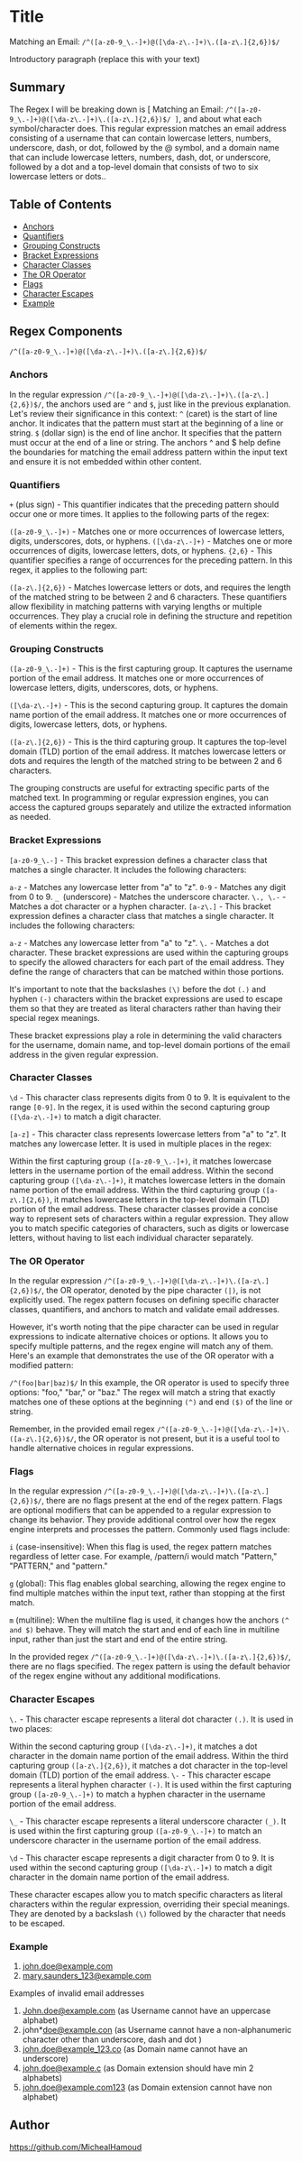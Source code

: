 # Title 
Matching an Email: `/^([a-z0-9_\.-]+)@([\da-z\.-]+)\.([a-z\.]{2,6})$/`

Introductory paragraph (replace this with your text)

## Summary
The Regex I will be breaking down is [ Matching an Email: `/^([a-z0-9_\.-]+)@([\da-z\.-]+)\.([a-z\.]{2,6})$/ ]`, and about what each 
symbol/character does.
This regular expression matches an email address consisting of a username that can contain lowercase letters, numbers, underscore, dash, or dot, followed by the @ symbol, and a domain name that can include lowercase letters, numbers, dash, dot, or underscore, followed by a dot and a top-level domain that consists of two to six lowercase letters or dots..

## Table of Contents

- [Anchors](#anchors)
- [Quantifiers](#quantifiers)
- [Grouping Constructs](#grouping-constructs)
- [Bracket Expressions](#bracket-expressions)
- [Character Classes](#character-classes)
- [The OR Operator](#the-or-operator)
- [Flags](#flags)
- [Character Escapes](#character-escapes)
- [Example](#example)

## Regex Components
`/^([a-z0-9_\.-]+)@([\da-z\.-]+)\.([a-z\.]{2,6})$/`

### Anchors

In the regular expression `/^([a-z0-9_\.-]+)@([\da-z\.-]+)\.([a-z\.]{2,6})$/`, the anchors used are `^` and `$`, just like in the previous explanation. Let's review their significance in this context:
`^` (caret) is the start of line anchor. It indicates that the pattern must start at the beginning of a line or string.
`$` (dollar sign) is the end of line anchor. It specifies that the pattern must occur at the end of a line or string.
The anchors ^ and $ help define the boundaries for matching the email address pattern within the input text and ensure it is not embedded within other content.

### Quantifiers

`+` (plus sign) - This quantifier indicates that the preceding pattern should occur one or more times. It applies to the following parts of the regex:

`([a-z0-9_\.-]+)` - Matches one or more occurrences of lowercase letters, digits, underscores, dots, or hyphens.
`([\da-z\.-]+)` - Matches one or more occurrences of digits, lowercase letters, dots, or hyphens.
`{2,6}` - This quantifier specifies a range of occurrences for the preceding pattern. In this regex, it applies to the following part:

`([a-z\.]{2,6})` - Matches lowercase letters or dots, and requires the length of the matched string to be between 2 and 6 characters.
These quantifiers allow flexibility in matching patterns with varying lengths or multiple occurrences. They play a crucial role in defining the structure and repetition of elements within the regex.

### Grouping Constructs

`([a-z0-9_\.-]+)` - This is the first capturing group. It captures the username portion of the email address. It matches one or more occurrences of lowercase letters, digits, underscores, dots, or hyphens.

`([\da-z\.-]+)` - This is the second capturing group. It captures the domain name portion of the email address. It matches one or more occurrences of digits, lowercase letters, dots, or hyphens.

`([a-z\.]{2,6})` - This is the third capturing group. It captures the top-level domain (TLD) portion of the email address. It matches lowercase letters or dots and requires the length of the matched string to be between 2 and 6 characters.

The grouping constructs are useful for extracting specific parts of the matched text. In programming or regular expression engines, you can access the captured groups separately and utilize the extracted information as needed.

### Bracket Expressions

`[a-z0-9_\.-]` - This bracket expression defines a character class that matches a single character. It includes the following characters:

`a-z` - Matches any lowercase letter from "a" to "z".
`0-9` - Matches any digit from 0 to 9.
`_ `(underscore) - Matches the underscore character.
`\., \.-` - Matches a dot character or a hyphen character.
`[a-z\.]` - This bracket expression defines a character class that matches a single character. It includes the following characters:

`a-z` - Matches any lowercase letter from "a" to "z".
`\.` - Matches a dot character.
These bracket expressions are used within the capturing groups to specify the allowed characters for each part of the email address. They define the range of characters that can be matched within those portions.

It's important to note that the backslashes `(\)` before the dot `(.)` and hyphen `(-)` characters within the bracket expressions are used to escape them so that they are treated as literal characters rather than having their special regex meanings.

These bracket expressions play a role in determining the valid characters for the username, domain name, and top-level domain portions of the email address in the given regular expression.

### Character Classes

`\d` - This character class represents digits from 0 to 9. It is equivalent to the range `[0-9]`. In the regex, it is used within the second capturing group `([\da-z\.-]+)` to match a digit character.

`[a-z]` - This character class represents lowercase letters from "a" to "z". It matches any lowercase letter. It is used in multiple places in the regex:

Within the first capturing group `([a-z0-9_\.-]+)`, it matches lowercase letters in the username portion of the email address.
Within the second capturing group `([\da-z\.-]+)`, it matches lowercase letters in the domain name portion of the email address.
Within the third capturing group `([a-z\.]{2,6})`, it matches lowercase letters in the top-level domain (TLD) portion of the email address.
These character classes provide a concise way to represent sets of characters within a regular expression. They allow you to match specific categories of characters, such as digits or lowercase letters, without having to list each individual character separately.

### The OR Operator

In the regular expression `/^([a-z0-9_\.-]+)@([\da-z\.-]+)\.([a-z\.]{2,6})$/`, the OR operator, denoted by the pipe character `(|)`, is not explicitly used. The regex pattern focuses on defining specific character classes, quantifiers, and anchors to match and validate email addresses.

However, it's worth noting that the pipe character can be used in regular expressions to indicate alternative choices or options. It allows you to specify multiple patterns, and the regex engine will match any of them. Here's an example that demonstrates the use of the OR operator with a modified pattern:

`/^(foo|bar|baz)$/`
In this example, the OR operator is used to specify three options: "foo," "bar," or "baz." The regex will match a string that exactly matches one of these options at the beginning `(^)` and end `($)` of the line or string.

Remember, in the provided email regex `/^([a-z0-9_\.-]+)@([\da-z\.-]+)\.([a-z\.]{2,6})$/`, the OR operator is not present, but it is a useful tool to handle alternative choices in regular expressions.

### Flags

In the regular expression `/^([a-z0-9_\.-]+)@([\da-z\.-]+)\.([a-z\.]{2,6})$/`, there are no flags present at the end of the regex pattern. Flags are optional modifiers that can be appended to a regular expression to change its behavior. They provide additional control over how the regex engine interprets and processes the pattern. Commonly used flags include:

`i` (case-insensitive): When this flag is used, the regex pattern matches regardless of letter case. For example, /pattern/i would match "Pattern," "PATTERN," and "pattern."

`g` (global): This flag enables global searching, allowing the regex engine to find multiple matches within the input text, rather than stopping at the first match.

`m` (multiline): When the multiline flag is used, it changes how the anchors `(^ and $)` behave. They will match the start and end of each line in multiline input, rather than just the start and end of the entire string.

In the provided regex `/^([a-z0-9_\.-]+)@([\da-z\.-]+)\.([a-z\.]{2,6})$/`, there are no flags specified. The regex pattern is using the default behavior of the regex engine without any additional modifications.

### Character Escapes

`\.` - This character escape represents a literal dot character `(.)`. It is used in two places:

Within the second capturing group `([\da-z\.-]+)`, it matches a dot character in the domain name portion of the email address.
Within the third capturing group `([a-z\.]{2,6})`, it matches a dot character in the top-level domain (TLD) portion of the email address.
`\-` - This character escape represents a literal hyphen character `(-)`. It is used within the first capturing group `([a-z0-9_\.-]+)` to match a hyphen character in the username portion of the email address.

`\_` - This character escape represents a literal underscore character `(_)`. It is used within the first capturing group `([a-z0-9_\.-]+)` to match an underscore character in the username portion of the email address.

`\d` - This character escape represents a digit character from 0 to 9. It is used within the second capturing group `([\da-z\.-]+)` to match a digit character in the domain name portion of the email address.

These character escapes allow you to match specific characters as literal characters within the regular expression, overriding their special meanings. They are denoted by a backslash `(\)` followed by the character that needs to be escaped.

### Example
1. john.doe@example.com
2. mary.saunders_123@example.com

Examples of invalid email addresses

1. John.doe@example.com (as Username cannot have an uppercase alphabet)
2. john*doe@example.con (as Username cannot have a non-alphanumeric character other than underscore, dash and dot )
3. john.doe@example_123.co (as Domain name cannot have an underscore)
4. john.doe@example.c (as Domain extension should have min 2 alphabets)
5. john.doe@example.com123 (as Domain extension cannot have non alphabet)

## Author
 
https://github.com/MichealHamoud
